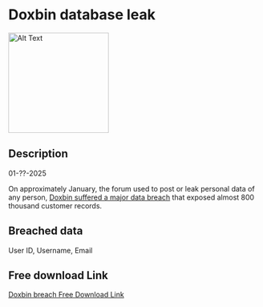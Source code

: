 # Doxbin database leak

<img src="https://archive.org/services/img/doxbin-muisc/full/pct:500/0/default.jpg" alt="Alt Text" width="200" height="200">

## Description

01-??-2025

On approximately January, the forum used to post or leak personal data of any person, <a href="https://cyberindemnity.org/2025/01/the-doxbin-data-breach-understanding-the-impact-of-435784-compromised-accounts/" target="_blank" rel="noopener">Doxbin suffered a major data breach</a> that exposed almost 800 thousand customer records.

## Breached data

User ID, Username, Email

## Free download Link

[Doxbin breach Free Download Link](https://files.vc/d/dl?hash=e6bf6402cda7148ccb69318a13893482)
